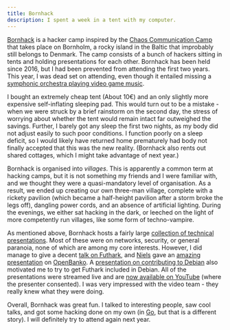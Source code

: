 ```yaml
---
title: Bornhack
description: I spent a week in a tent with my computer.
---
```


[Bornhack](http://bornhack.dk) is a hacker camp inspired by the [Chaos
Communication Camp](https://events.ccc.de/category/camp/) that takes
place on Bornholm, a rocky island in the Baltic that improbably still
belongs to Denmark.  The camp consists of a bunch of hackers sitting
in tents and holding presentations for each other.  Bornhack has been
held since 2016, but I had been prevented from attending the first two
years.  This year, I was dead set on attending, even though it
entailed missing a [symphonic orchestra playing video game
music](https://drkoncerthuset.dk/event/gaming-in-symphony-3/).

I bought an extremely cheap tent (About 10€) and an only slightly more
expensive self-inflating sleeping pad.  This would turn out to be a
mistake - when we were struck by a brief rainstorm on the second day,
the stress of worrying about whether the tent would remain intact far
outweighed the savings.  Further, I barely got any sleep the first two
nights, as my body did not adjust easily to such poor conditions.  I
function poorly on a sleep deficit, so I would likely have returned
home prematurely had body not finally accepted that this was the new
reality.  (Bornhack also rents out shared cottages, which I might take
advantage of next year.)

Bornhack is organised into *villages*.  This is apparently a common
term at hacking camps, but it is not something my friends and I were
familiar with, and we thought they were a quasi-mandatory level of
organisation.  As a result, we ended up creating our own three-man
village, complete with a rickety pavilion (which became a half-height
pavilion after a storm broke the legs off), dangling power cords, and
an absence of artificial lighting.  During the evenings, we either sat
hacking in the dark, or leeched on the light of more competently run
villages, like some form of techno-vampire.

As mentioned above, Bornhack hosts a fairly large [collection of
technical presentations](https://bornhack.dk/bornhack-2018/program/).
Most of these were on networks, security, or general paranoia, none of
which are among my core interests.  However, I did manage to give a
decent [talk on
Futhark](https://bornhack.dk/bornhack-2018/program/#/event/futhark-a-data-parallel-pure-functional-programming-language-compiling-to-gpu),
and [Niels](http://metanohi.name) gave an [amazing
presentation](https://bornhack.dk/bornhack-2018/program/#/event/big-banko-scaling-for-the-elder-generation)
on [OpenBanko](https://github.com/diku-dk/openbanko).  A [presentation
on contributing to
Debian](https://bornhack.dk/bornhack-2018/program/#/event/debian-for-contributing-hackers-ask-me-anything)
also motivated me to try to get Futhark included in Debian.  All of
the presentations were streamed live and are [now available on
YouTube](https://www.youtube.com/channel/UCsfj7Re_0IG9knJsfzNEnjw)
(where the presenter consented).  I was very impressed with
the video team - they really knew what they were doing.

Overall, Bornhack was great fun.  I talked to interesting people, saw
cool talks, and got some hacking done on my own (in
[Go](http://golang.org), but that is a different story).  I will
definitely try to attend again next year.
